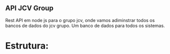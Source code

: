 ## API JCV Group

Rest API em node js para o grupo jcv, onde vamos adiminstrar todos os bancos de dados do jcv grupo. Um banco de dados para todos os sistemas.

# Estrutura:

